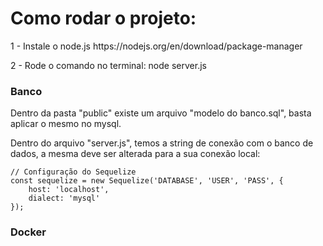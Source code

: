 <h1>Como rodar o projeto:</h1>
<p>1 - Instale o node.js https://nodejs.org/en/download/package-manager</p>
<p>2 - Rode o comando no terminal: node server.js</p>
<h3>Banco</h3>
<p>Dentro da pasta "public" existe um arquivo "modelo do banco.sql", basta aplicar o mesmo no mysql.</p>
<p>Dentro do arquivo "server.js", temos a string de conexão com o banco de dados, a mesma deve ser alterada para a sua conexão local:</p>

```
// Configuração do Sequelize
const sequelize = new Sequelize('DATABASE', 'USER', 'PASS', {
    host: 'localhost',
    dialect: 'mysql'
});
```
<h3>Docker</h3>
